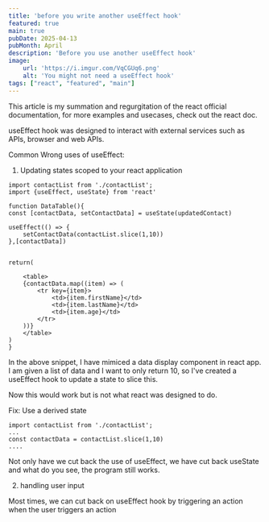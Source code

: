```yaml
---
title: 'before you write another useEffect hook'
featured: true
main: true
pubDate: 2025-04-13
pubMonth: April
description: 'Before you use another useEffect hook'
image:
    url: 'https://i.imgur.com/VqCGUq6.png'
    alt: 'You might not need a useEffect hook'
tags: ["react", "featured", "main"]
---
```


This article is my summation and regurgitation of the react official documentation, for more examples and usecases, check out the react doc.

useEffect hook was designed to interact with external services such as APIs, browser and web APIs.

Common Wrong uses of useEffect:

1. Updating states scoped to your react application

```
import contactList from './contactList';
import {useEffect, useState} from 'react'

function DataTable(){
const [contactData, setContactData] = useState(updatedContact)

useEffect(() => {
    setContactData(contactList.slice(1,10))
},[contactData])


return(

    <table>
    {contactData.map((item) => (
        <tr key={item}>
            <td>{item.firstName}</td>
            <td>{item.lastName}</td>
            <td>{item.age}</td>
        </tr>
    ))}
    </table>
)
}
```

In the above snippet, I have mimiced a data display component in react app. I am given a list of data and I want to only return 10, so I've created a useEffect hook to update a state to slice this. 

Now this would work but is not what react was designed to do.

Fix:
Use a derived state

```
import contactList from './contactList';
...
const contactData = contactList.slice(1,10)
....
```

Not only have we cut back the use of useEffect, we have cut back useState and what do you see, the program still works.


2. handling user input

Most times, we can cut back on useEffect hook by triggering an action when the user triggers an action
